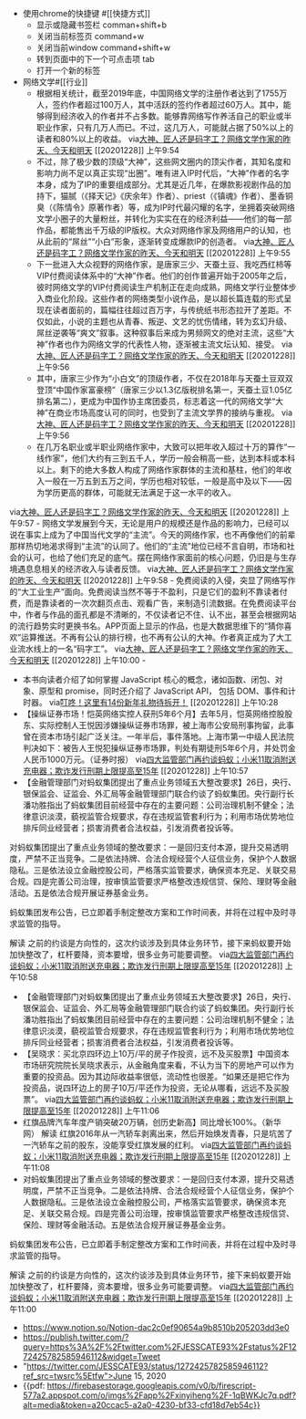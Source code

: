 - 使用chrome的快捷键  #[[快捷方式]]
    - 显示或隐藏书签栏 comman+shift+b
    - 关闭当前标签页  command+w
    - 关闭当前window  command+shift+w
    - 转到页面中的下一个可点击项  tab
    - 打开一个新的标签 
- 网络文学#[[行业]]
    - 根据相关统计，截至2019年底，中国网络文学的注册作者达到了1755万人，签约作者超过100万人，其中活跃的签约作者超过60万人。其中，能够得到经济收入的作者并不占多数。能够靠网络写作养活自己的职业或半职业作家，只有几万人而已。不过，这几万人，可能就占据了50%以上的读者和80%以上的收益。
via[大神、匠人还是码字工？网络文学作家的昨天、今天和明天](https://mp.weixin.qq.com/s?__biz=MjM5NTUxOTc4Mw==&mid=2650510039&idx=2&sn=f1517d8dcdf8e109c0a3f9189c92a478&chksm=bef87e9f898ff7895cdf36035ae99dbd8d67f03b288ece2962217ef99f06ae97a7e61d523e8c)
[[20201228]] 上午9:54
    - 不过，除了极少数的顶级“大神”，这些网文圈内的顶尖作者，其知名度和影响力尚不足以真正实现“出圈”。唯有进入IP时代后，“大神”作者的名字本身，成为了IP的重要组成部分。尤其是近几年，在爆款影视剧作品的加持下，猫腻（《择天记》《庆余年》作者）、priest（《镇魂》作者）、墨香铜臭（《陈情令》原著作者）等，成为IP时代最闪耀的名字，坐拥着突破网络文学小圈子的大量粉丝，并转化为实实在在的经济利益——他们的每一部作品，都能售出千万级的IP版权。大众对网络作家及网络用户的认知，也从此前的“屌丝”“小白”形象，逐渐转变成爆款IP的创造者。
via[大神、匠人还是码字工？网络文学作家的昨天、今天和明天](https://mp.weixin.qq.com/s?__biz=MjM5NTUxOTc4Mw==&mid=2650510039&idx=2&sn=f1517d8dcdf8e109c0a3f9189c92a478&chksm=bef87e9f898ff7895cdf36035ae99dbd8d67f03b288ece2962217ef99f06ae97a7e61d523e8c)
[[20201228]] 上午9:55
    - 下一批进入大众视野的网络作家，是唐家三少、天蚕土豆、我吃西红柿等VIP付费阅读体系中的“大神”作者。他们的创作普遍开始于2005年之后，彼时网络文学的VIP付费阅读生产机制正在走向成熟，网络文学行业整体步入商业化阶段。这些作者的网络类型小说作品，是以超长篇连载的形式呈现在读者面前的，篇幅往往超过百万字，与传统纸书形态拉开了差距。不仅如此，小说的主题也从青春、叛逆、文艺的忧伤情绪，转为玄幻升级、屌丝逆袭等“爽文”叙事。这种叙事后来成为男频网文的绝对主流，这些“大神”作者也作为网络文学的代表性人物，逐渐被主流文坛认知、接受。
via[大神、匠人还是码字工？网络文学作家的昨天、今天和明天](https://mp.weixin.qq.com/s?__biz=MjM5NTUxOTc4Mw==&mid=2650510039&idx=2&sn=f1517d8dcdf8e109c0a3f9189c92a478&chksm=bef87e9f898ff7895cdf36035ae99dbd8d67f03b288ece2962217ef99f06ae97a7e61d523e8c)
[[20201228]] 上午9:56
    - 其中，唐家三少作为“小白文”的顶级作者，不仅在2018年与天蚕土豆双双登顶“中国作家富豪榜”（唐家三少以1.3亿版税排名第一，天蚕土豆1.05亿排名第二），更成为中国作协主席团委员，标志着这一代的网络文学“大神”在商业市场高度认可的同时，也受到了主流文学界的接纳与重视。
via[大神、匠人还是码字工？网络文学作家的昨天、今天和明天](https://mp.weixin.qq.com/s?__biz=MjM5NTUxOTc4Mw==&mid=2650510039&idx=2&sn=f1517d8dcdf8e109c0a3f9189c92a478&chksm=bef87e9f898ff7895cdf36035ae99dbd8d67f03b288ece2962217ef99f06ae97a7e61d523e8c)
[[20201228]] 上午9:56
    - 在几万名职业或半职业网络作家中，大致可以把年收入超过十万的算作“一线作家”，他们大约有三到五千人，学历一般会稍高一些，达到本科或本科以上。剩下的绝大多数人构成了网络作家群体的主流和基柱，他们的年收入一般在一万五到五万之间，学历也相对较低，一般是高中及以下——因为学历更高的群体，可能就无法满足于这一水平的收入。

via[大神、匠人还是码字工？网络文学作家的昨天、今天和明天](https://mp.weixin.qq.com/s?__biz=MjM5NTUxOTc4Mw==&mid=2650510039&idx=2&sn=f1517d8dcdf8e109c0a3f9189c92a478&chksm=bef87e9f898ff7895cdf36035ae99dbd8d67f03b288ece2962217ef99f06ae97a7e61d523e8c)
[[20201228]] 上午9:57
    - 网络文学发展到今天，无论是用户的规模还是作品的影响力，已经可以说在事实上成为了中国当代文学的“主流”。今天的网络作家，也不再像他们的前辈那样热切地渴求得到“主流”的认同了。他们的“主流”地位已经不言自明，市场和社会的认可，也给了他们充足的底气。摆在网络作家面前的核心问题，仍旧是与生存境遇息息相关的经济收入与读者反馈。
via[大神、匠人还是码字工？网络文学作家的昨天、今天和明天](https://mp.weixin.qq.com/s?__biz=MjM5NTUxOTc4Mw==&mid=2650510039&idx=2&sn=f1517d8dcdf8e109c0a3f9189c92a478&chksm=bef87e9f898ff7895cdf36035ae99dbd8d67f03b288ece2962217ef99f06ae97a7e61d523e8c)
[[20201228]] 上午9:58
    - 免费阅读的入侵，突显了网络写作的“大工业生产”面向。免费阅读当然不等于不盈利，只是它们的盈利不靠读者付费，而是靠读者的一次次翻页点击、观看广告，来制造引流数据。在免费阅读平台中，作者与作品的面孔都是不清晰的，不仅读者记不住、认不出，甚至会根据网站的流行趋势实时更换书名。APP页面上显示的作品，也是大数据思维下的“猜你喜欢”运算推送。不再有公认的排行榜，也不再有公认的大神。作者真正成为了大工业流水线上的一名“码字工”。
via[大神、匠人还是码字工？网络文学作家的昨天、今天和明天](https://mp.weixin.qq.com/s?__biz=MjM5NTUxOTc4Mw==&mid=2650510039&idx=2&sn=f1517d8dcdf8e109c0a3f9189c92a478&chksm=bef87e9f898ff7895cdf36035ae99dbd8d67f03b288ece2962217ef99f06ae97a7e61d523e8c)
[[20201228]] 上午10:00
    - 
- 本书向读者介绍了如何掌握 JavaScript 核心的概念，诸如函数、闭包、对象、原型和 promise，同时还介绍了 JavaScript API， 包括 DOM、事件和计时器。
via[叮咚！这里有14份新年礼物待拆开！](https://mp.weixin.qq.com/s?__biz=MzA3NTIzMzIxNQ==&mid=2652815064&idx=1&sn=561fbc02eaddf2aa25ad3400e4cddbb4&chksm=8499bc08b3ee351e21060a7262fe388b458ff450edef7c2c4c65b76a25823675b95e38fe2f18)
[[20201228]] 上午10:28
- 【操纵证券市场！恺英网络实控人获刑5年6个月】去年5月，恺英网络控股股东、实际控制人王悦因涉嫌操纵证券市场罪，被上海市公安局刑事拘留，此事曾在资本市场引起广泛关注。一年半后，事件落地。上海市第一中级人民法院判决如下：被告人王悦犯操纵证券市场罪，判处有期徒刑5年6个月，并处罚金人民币1000万元。（证券时报）
via[四大监管部门再约谈蚂蚁；小米11取消附送充电器；欺诈发行刑期上限提高至15年](https://mp.weixin.qq.com/s?__biz=MTA3NDI5ODU0MQ==&mid=2655860435&idx=1&sn=970086f83509f317c157621c8abd2e2f&chksm=738e1f1144f9960700e2ce9731633e318bfae68c53e5e9e4912b038a0fdabad978b48b0c2936)
[[20201228]] 上午10:57
- 【金融管理部门对蚂蚁集团提出了重点业务领域五大整改要求】26日，央行、银保监会、证监会、外汇局等金融管理部门联合约谈了蚂蚁集团。央行副行长潘功胜指出了蚂蚁集团目前经营中存在的主要问题：公司治理机制不健全；法律意识淡漠，藐视监管合规要求，存在违规监管套利行为；利用市场优势地位排斥同业经营者；损害消费者合法权益，引发消费者投诉等。

对蚂蚁集团提出了重点业务领域的整改要求：一是回归支付本源，提升交易透明度，严禁不正当竞争。二是依法持牌、合法合规经营个人征信业务，保护个人数据隐私。三是依法设立金融控股公司，严格落实监管要求，确保资本充足、关联交易合规。四是完善公司治理，按审慎监管要求严格整改违规信贷、保险、理财等金融活动。五是依法合规开展证券基金业务。

蚂蚁集团发布公告，已立即着手制定整改方案和工作时间表，并将在过程中及时寻求监管的指导。

 解读  之前的约谈是方向性的，这次约谈涉及到具体业务环节，接下来蚂蚁要开始加快整改了，杠杆要降，资本要增，很多业务可能要调整。
via[四大监管部门再约谈蚂蚁；小米11取消附送充电器；欺诈发行刑期上限提高至15年](https://mp.weixin.qq.com/s?__biz=MTA3NDI5ODU0MQ==&mid=2655860435&idx=1&sn=970086f83509f317c157621c8abd2e2f&chksm=738e1f1144f9960700e2ce9731633e318bfae68c53e5e9e4912b038a0fdabad978b48b0c2936)
[[20201228]] 上午10:58
- 【金融管理部门对蚂蚁集团提出了重点业务领域五大整改要求】26日，央行、银保监会、证监会、外汇局等金融管理部门联合约谈了蚂蚁集团。央行副行长潘功胜指出了蚂蚁集团目前经营中存在的主要问题：公司治理机制不健全；法律意识淡漠，藐视监管合规要求，存在违规监管套利行为；利用市场优势地位排斥同业经营者；损害消费者合法权益，引发消费者投诉等。
- 【吴晓求：买北京四环边上10万/平的房子作投资，远不及买股票】中国资本市场研究院院长吴晓求表示，从金融角度来看，不认为当下的房地产可以作为重要的投资品。因为其边际收益率很低，流动性也很差。“如果还是把它作为投资品，说四环边上的房子10万/平还作为投资，无论从哪看，远远不及买股票”。
via[四大监管部门再约谈蚂蚁；小米11取消附送充电器；欺诈发行刑期上限提高至15年](https://mp.weixin.qq.com/s?__biz=MTA3NDI5ODU0MQ==&mid=2655860435&idx=1&sn=970086f83509f317c157621c8abd2e2f&chksm=738e1f1144f9960700e2ce9731633e318bfae68c53e5e9e4912b038a0fdabad978b48b0c2936)
[[20201228]] 上午11:06
- 红旗品牌汽车年度产销突破20万辆，创历史新高】同比增长100%。（新华网）
 解读  红旗2016年从一汽轿车剥离出来，然后开始焕发青春，只是坑苦了一汽轿车之前的股东，没能享受红旗发展的红利。
via[四大监管部门再约谈蚂蚁；小米11取消附送充电器；欺诈发行刑期上限提高至15年](https://mp.weixin.qq.com/s?__biz=MTA3NDI5ODU0MQ==&mid=2655860435&idx=1&sn=970086f83509f317c157621c8abd2e2f&chksm=738e1f1144f9960700e2ce9731633e318bfae68c53e5e9e4912b038a0fdabad978b48b0c2936)
[[20201228]] 上午11:08
- 对蚂蚁集团提出了重点业务领域的整改要求：一是回归支付本源，提升交易透明度，严禁不正当竞争。二是依法持牌、合法合规经营个人征信业务，保护个人数据隐私。三是依法设立金融控股公司，严格落实监管要求，确保资本充足、关联交易合规。四是完善公司治理，按审慎监管要求严格整改违规信贷、保险、理财等金融活动。五是依法合规开展证券基金业务。

蚂蚁集团发布公告，已立即着手制定整改方案和工作时间表，并将在过程中及时寻求监管的指导。

 解读  之前的约谈是方向性的，这次约谈涉及到具体业务环节，接下来蚂蚁要开始加快整改了，杠杆要降，资本要增，很多业务可能要调整。
via[四大监管部门再约谈蚂蚁；小米11取消附送充电器；欺诈发行刑期上限提高至15年](https://mp.weixin.qq.com/s?__biz=MTA3NDI5ODU0MQ==&mid=2655860435&idx=1&sn=970086f83509f317c157621c8abd2e2f&chksm=738e1f1144f9960700e2ce9731633e318bfae68c53e5e9e4912b038a0fdabad978b48b0c2936)
[[20201228]] 上午11:00
- https://www.notion.so/Notion-dac2c0ef90654a9b8510b205203dd3e0
- https://publish.twitter.com/?query=https%3A%2F%2Ftwitter.com%2FJESSCATE93%2Fstatus%2F1272425782585946112&widget=Tweet
- "https://twitter.com/JESSCATE93/status/1272425782585946112?ref_src=twsrc%5Etfw">June 15, 2020</a></blockquote> <script async src="https://platform.twitter.com/widgets.js" charset="utf-8"></script>
- {{pdf: https://firebasestorage.googleapis.com/v0/b/firescript-577a2.appspot.com/o/imgs%2Fapp%2Fxinyiheng%2F-1qBWKJc7q.pdf?alt=media&token=a20ccac5-a2a0-4230-bf33-cfd18d7eb54c}}

